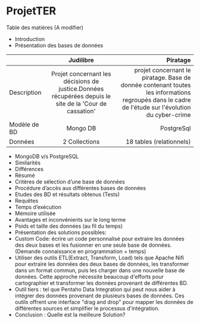 # ProjetTER

Table des matières (A modifier)
* Introduction
* Présentation des bases de données

|    |     Judilibre       |  Piratage |
|----------|:-------------:|------:|
| Description |  Projet concernant les décisions de justice.Données récupérées depuis le site de la 'Cour de cassation'  | projet concernant le piratage. Base de donnée contenant toutes les informations regroupés dans le cadre de l'étude sur l'évolution du cyber-crime |
| Modèle de BD |    Mongo DB   |  PostgreSql  |
| Données | 2 Collections |    18 tables (relationnels) |

* MongoDB v/s PostgreSQL
* Similarités
* Différences
* Résumé 
* Critères de sélection d’une base de données
* Procédure d’accès aux différentes bases de données 
* Etudes des BD et résultats obtenus (Tests)
* Requêtes
* Temps d’exécution
* Mémoire utilisée
* Avantages et inconvénients sur le long terme
* Poids et taille des données (au fil du temps)
* Présentation des solutions possibles:
* Custom Code: écrire un code personnalisé pour extraire les données des deux bases et les fusionner en une seule base de données. (Demande connaissance en programmation + temps)
* Utiliser des outils ETL(Extract, Transform, Load) tels que Apache Nifi pour extraire les données des deux bases de données, les transformer dans un format commun, puis les charger dans une nouvelle base de données. Cette approche nécessite beaucoup d'efforts pour cartographier et transformer les données provenant de différentes BD.
* Outil tiers : tel que Pentaho Data Integration qui peut nous aider à intégrer des données provenant de plusieurs bases de données. Ces outils offrent une interface "drag and drop" pour mapper les données de différentes sources et simplifier le processus d'intégration.
* Conclusion : Quelle est la meilleure Solution?
